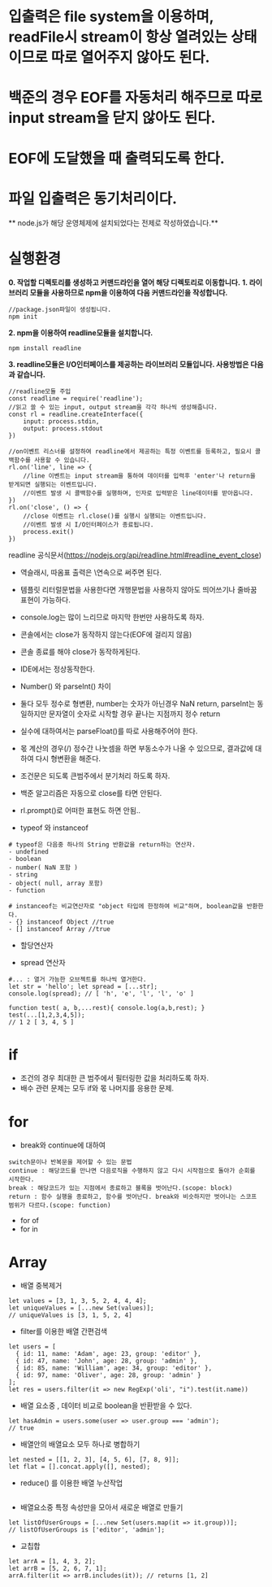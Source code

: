 # 입출력은 file system을 이용하며, readFile시 stream이 항상 열려있는 상태이므로 따로 열어주지 않아도 된다.
# 백준의 경우 EOF를 자동처리 해주므로 따로 input stream을 닫지 않아도 된다.
# EOF에 도달했을 때 출력되도록 한다.
# 파일 입출력은 동기처리이다.
** node.js가 해당 운영체제에 설치되었다는 전제로 작성하였습니다.**

# 실행환경
**0. 작업할 디렉토리를 생성하고 커맨드라인을 열어 해당 디렉토리로 이동합니다.**
**1. 라이브러리 모듈을 사용하므로 npm을 이용하여 다음 커맨드라인을 작성합니다.**
```
//package.json파일이 생성됩니다.
npm init
```

**2. npm을 이용하여 readline모듈을 설치합니다.**
```
npm install readline
```

**3. readline모듈은 I/O인터페이스를 제공하는 라이브러리 모듈입니다. 
사용방법은 다음과 같습니다.**
```
//readline모듈 주입
const readline = require('readline');
//읽고 쓸 수 있는 input, output stream을 각각 하나씩 생성해줍니다.
const rl = readline.createInterface({
    input: process.stdin,
    output: process.stdout
})

//on이벤트 리스너를 설정하여 readline에서 제공하는 특정 이벤트를 등록하고, 필요시 콜백함수를 사용할 수 있습니다.
rl.on('line', line => {
	//line 이벤트는 input stream을 통하여 데이터를 입력후 'enter'나 return을 받게되면 실행되는 이벤트입니다.
	//이벤트 발생 시 콜백함수를 실행하며, 인자로 입력받은 line데이터를 받아옵니다.
})
rl.on('close', () => {
	//close 이벤트는 rl.close()를 실행시 실행되는 이벤트입니다.
	//이벤트 발생 시 I/O인터페이스가 종료됩니다.
	process.exit()
})
```

readline 공식문서(https://nodejs.org/api/readline.html#readline_event_close)

* 역슬래시, 따옴표 출력은 \\연속으로 써주면 된다.
* 템플릿 리터럴문법을 사용한다면 개행문법을 사용하지 않아도 띄어쓰기나 줄바꿈 표현이 가능하다.
* console.log는 많이 느리므로 마지막 한번만 사용하도록 하자.

* 콘솔에서는 close가 동작하지 않는다(EOF에 걸리지 않음) 
* 콘솔 종료를 해야 close가 동작하게된다.
* IDE에서는 정상동작한다.

* Number() 와 parseInt() 차이
* 둘다 모두 정수로 형변환, number는 숫자가 아닌경우 NaN return, parseInt는 동일하지만 문자열이 숫자로 시작할 경우 끝나는 지점까지 정수 return
* 실수에 대하여서는 parseFloat()를 따로 사용해주어야 한다.
* 몫 계산의 경우(/) 정수간 나눗셈을 하면 부동소수가 나올 수 있으므로, 결과값에 대하여 다시 형변환을 해준다.

* 조건문은 되도록 큰범주에서 분기처리 하도록 하자.
* 백준 알고리즘은 자동으로 close를 타면 안된다.
* rl.prompt()로 어떠한 표현도 하면 안됨..

* typeof 와 instanceof
```
# typeof은 다음중 하나의 String 반환값을 return하는 연산자.
- undefined
- boolean
- number( NaN 포함 )
- string
- object( null, array 포함)
- function

# instanceof는 비교연산자로 "object 타입에 한정하여 비교"하며, boolean값을 반환한다.
- {} instanceof Object //true
- [] instanceof Array //true 
```
* 할당연산자

* spread 연산자
```
#... : 열거 가능한 오브젝트를 하나씩 열거한다.
let str = 'hello'; let spread = [...str]; 
console.log(spread); // [ 'h', 'e', 'l', 'l', 'o' ]

function test( a, b,...rest){ console.log(a,b,rest); } 
test(...[1,2,3,4,5]); 
// 1 2 [ 3, 4, 5 ] 
```
# if
* 조건의 경우 최대한 큰 범주에서 필터링한 값을 처리하도록 하자.
* 배수 관련 문제는 모두 if와 몫 나머지를 응용한 문제.

# for
* break와 continue에 대하여
```
switch문이나 반복문을 제어할 수 있는 문법
continue : 해당코드를 만나면 다음로직을 수행하지 않고 다시 시작점으로 돌아가 순회를 시작한다.
break : 해당코드가 있는 지점에서 종료하고 블록을 벗어난다.(scope: block)
return : 함수 실행을 종료하고, 함수를 벗어난다. break와 비슷하지만 벗어나는 스코프 범위가 다르다.(scope: function)
```
* for of
* for in

# Array
* 배열 중복제거
```
let values = [3, 1, 3, 5, 2, 4, 4, 4];
let uniqueValues = [...new Set(values)];
// uniqueValues is [3, 1, 5, 2, 4]
```

* filter를 이용한 배열 간편검색
```
let users = [
  { id: 11, name: 'Adam', age: 23, group: 'editor' },
  { id: 47, name: 'John', age: 28, group: 'admin' },
  { id: 85, name: 'William', age: 34, group: 'editor' },
  { id: 97, name: 'Oliver', age: 28, group: 'admin' }
];
let res = users.filter(it => new RegExp('oli', "i").test(it.name))
```
* 배열 요소중 , 데이터 비교로 boolean을 반환받을 수 있다.
```
let hasAdmin = users.some(user => user.group === 'admin');
// true
```
* 배열안의 배열요소 모두 하나로 병합하기
```
let nested = [[1, 2, 3], [4, 5, 6], [7, 8, 9]];
let flat = [].concat.apply([], nested);
```
* reduce() 를 이용한 배열 누산작업
```
```
* 배열요소중 특정 속성만을 모아서 새로운 배열로 만들기
```
let listOfUserGroups = [...new Set(users.map(it => it.group))];
// listOfUserGroups is ['editor', 'admin'];
```
* 교칩합
```
let arrA = [1, 4, 3, 2];
let arrB = [5, 2, 6, 7, 1];
arrA.filter(it => arrB.includes(it)); // returns [1, 2]
```